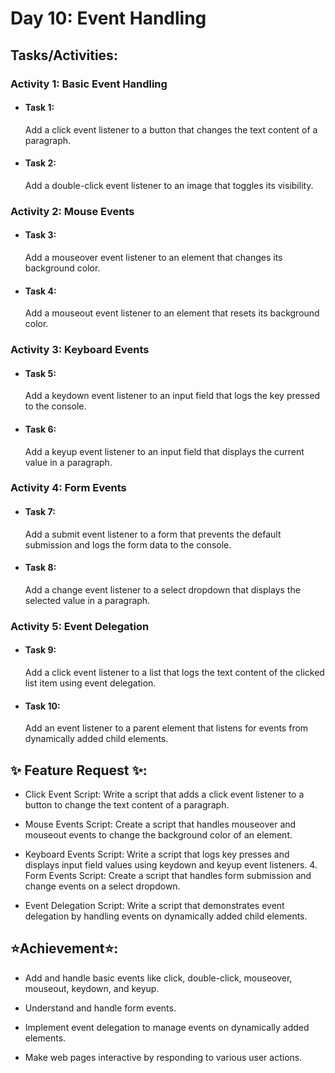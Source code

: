 # Day 10: Event Handling

## Tasks/Activities:

### Activity 1: Basic Event Handling

- #### Task 1:

  Add a click event listener to a button that changes the text content of a paragraph.

- #### Task 2:
  Add a double-click event listener to an image that toggles its visibility.

### Activity 2: Mouse Events

- #### Task 3:

  Add a mouseover event listener to an element that changes its background color.

- #### Task 4:
  Add a mouseout event listener to an element that resets its background color.

### Activity 3: Keyboard Events

- #### Task 5:

  Add a keydown event listener to an input field that logs the key pressed to the console.

- #### Task 6:
  Add a keyup event listener to an input field that displays the current value in a paragraph.

### Activity 4: Form Events

- #### Task 7:
  Add a submit event listener to a form that prevents the default submission and logs the form data to the console.
  
- #### Task 8:
  Add a change event listener to a select dropdown that displays the selected value in a paragraph.

### Activity 5: Event Delegation

- #### Task 9:

  Add a click event listener to a list that logs the text content of the clicked list item using event delegation.

- #### Task 10:
  Add an event listener to a parent element that listens for events from dynamically added child elements.

## ✨ Feature Request ✨:


- Click Event Script: Write a script that adds a click event listener to a button to change the text content of a paragraph.

- Mouse Events Script: Create a script that handles mouseover and mouseout events to change the background color of an element.

- Keyboard Events Script: Write a script that logs key presses and displays input field values using keydown and keyup event listeners. 4. Form Events Script: Create a script that handles form submission and change events on a select dropdown.

- Event Delegation Script: Write a script that demonstrates event delegation by handling events on dynamically added child elements.

## ⭐Achievement⭐:


- Add and handle basic events like click, double-click, mouseover, mouseout, keydown, and keyup.

- Understand and handle form events.

- Implement event delegation to manage events on dynamically added elements.

- Make web pages interactive by responding to various user actions.
